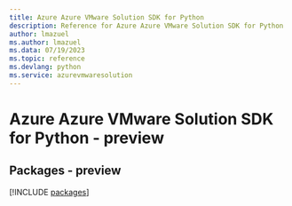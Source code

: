 ```yaml
---
title: Azure Azure VMware Solution SDK for Python
description: Reference for Azure Azure VMware Solution SDK for Python
author: lmazuel
ms.author: lmazuel
ms.data: 07/19/2023
ms.topic: reference
ms.devlang: python
ms.service: azurevmwaresolution
---
```

# Azure Azure VMware Solution SDK for Python - preview
## Packages - preview
[!INCLUDE [packages](azure-vmware-solution-index.md)]